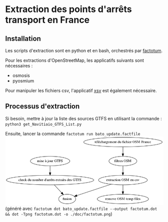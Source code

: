 # Extraction des points d'arrêts transport en France

## Installation
Les scripts d'extraction sont en python et en bash, orchestrés par [factotum](https://github.com/snowplow/factotum).

Pour les extractions d'OpenStreetMap, les applicatifs suivants sont nécessaires :
* osmosis
* pyosmium

Pour manipuler les fichiers csv, l'applicatif [xsv](https://github.com/BurntSushi/xsv) est également nécessaire.

## Processus d'extraction
Si besoin, mettre à jour la liste des sources GTFS en utilisant la commande :
`python3 get_Navitiaio_GTFS_List.py`

Ensuite, lancer la commande `factotum run bato_update.factfile`
![processus d'extraction des données](doc/factotum.png)
(généré avec `factotum dot bato_update.factfile --output factotum.dot && dot -Tpng factotum.dot -o ./doc/factotum.png`)
